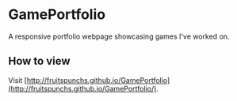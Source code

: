 # GamePortfolio

A responsive portfolio webpage showcasing games I've worked on.

## How to view
Visit [http://fruitspunchs.github.io/GamePortfolio](http://fruitspunchs.github.io/GamePortfolio/).
